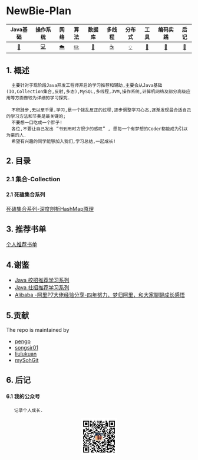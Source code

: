 # NewBie-Plan

|           Java基础           |             操作系统             |             网络             |             算法             |                数据库                |             多线程             |         分布式         |           工具           |                  编码实践                  |         后记         |
| :--------------------------: | :------------------------------: | :--------------------------: | :--------------------------: | :----------------------------------: | :----------------------------: | :--------------------: | :----------------------: | :----------------------------------------: | :------------------: |
| [:couple:](#Java基础-couple) | [:computer:](#操作系统-computer) | [:cloud:](#计算机网络-cloud) | [:pencil2:](#算法呢-pencil2) | [:floppy_disk:](#数据库-floppy_disk) | [:coffee:](#java多线程-coffee) | [:bulb:](#分布式-bulb) | [:hammer:](#工具-hammer) | [:speak_no_evil:](#编码实践-speak_no_evil) | [:memo:](#后记-memo) |
## 1. 概述
```
  主要针对于现阶段Java开发工程师开启的学习推荐和辅助,主要会从Java基础(IO,Collection集合,反射,多态),MySQL,多线程,JVM,操作系统,计算机网络及部分高级应用等方面做较为详细的学习探究.
  
  不积跬步,无以至千里.学习,是一个拨乱反正的过程,逐步调整学习心态,逐渐发现最合适自己的学习方法和节奏是最关键的;
  不要想一口吃成一个胖子!
  各位,不要让自己发出 “书到用时方恨少的感叹” , 愿每一个有梦想的Coder都能成为引以为豪的人.
  希望有兴趣的同学能够加入我们,学习总结,一起成长!
```
## 2. 目录
### 2.1 集合-Collection
#### 2.1 死磕集合系列
  [死磕集合系列-深度剖析HashMap原理](https://github.com/553899811/NewBie-Plan/blob/master/notes/Java%E5%9F%BA%E7%A1%80/Java-%E5%AE%B9%E5%99%A8/Map/HashMap.md)

## 3. 推荐书单
  [个人推荐书单](https://github.com/553899811/NewBie-Plan/blob/master/BookList.md)
  
## 4.谢鉴
  -  [Java 校招推荐学习系列](https://github.com/CyC2018/Interview-Notebook)
  -  [Java 社招推荐学习系列](https://github.com/xingshaocheng/architect-awesome)</br>
  -  [Alibaba -阿里P7大佬经验分享-四年努力，梦归阿里，和大家聊聊成长感悟](http://www.cnblogs.com/xrq730/p/9159586.html)

## 5.贡献

 The repo is maintained by

 - [pengp](https://github.com/pengp)</br>
 - [songsir01](https://github.com/songsir01)</br>
 - [liulukuan](https://github.com/liulukuan)</br>
 - [mySohGit](https://github.com/mySohGit)

## 6. 后记
#### 6.1 我的公众号
```
   记录个人成长.
```
<center>
<img src="about/conghuajidan.jpg" width="20%" height="20%"/>
</center>
  
